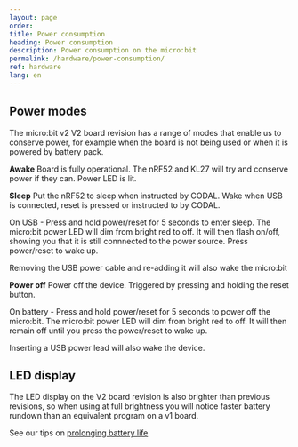 ```yaml
---
layout: page
order:
title: Power consumption
heading: Power consumption
description: Power consumption on the micro:bit
permalink: /hardware/power-consumption/
ref: hardware
lang: en
---
```


## Power modes
The micro:bit v2 <span class="v2">V2</span> board revision has a range of modes that enable us to conserve power, for example when the board is not being used or when it is powered by battery pack.

**Awake** Board is fully operational. The nRF52 and KL27 will try and conserve power if they can. Power LED is lit.

**Sleep** Put the nRF52 to sleep when instructed by CODAL. Wake when USB is connected, reset is pressed or instructed to by CODAL.

On USB - Press and hold power/reset for 5 seconds to enter sleep. The micro:bit power LED will dim from bright red to off. It will then flash on/off, showing you that it is still connnected to the power source. Press power/reset to wake up.

Removing the USB power cable and re-adding it will also wake the micro:bit

**Power off** Power off the device. Triggered by pressing and holding the reset button.

On battery - Press and hold power/reset for 5 seconds to power off the micro:bit. The micro:bit power LED will dim from bright red to off. It will then remain off until you press the power/reset to wake up.

Inserting a USB power lead will also wake the device.

## LED display
The LED display on the <span class="v2">V2</span> board revision is also brighter than previous revisions, so when using at full brightness you will notice faster battery rundown than an equivalent program on a <span class="v1">v1</span> board.

See our tips on [prolonging battery life](https://support.microbit.org/en/support/solutions/articles/19000087231-prolonging-battery-life)